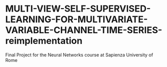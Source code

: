 # MULTI-VIEW-SELF-SUPERVISED-LEARNING-FOR-MULTIVARIATE-VARIABLE-CHANNEL-TIME-SERIES-reimplementation
Final Project for the Neural Networks course at Sapienza University of Rome 
